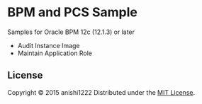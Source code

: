 # BPM and PCS Sample
Samples for Oracle BPM 12c (12.1.3) or later

* Audit Instance Image
* Maintain Application Role

License
----------
Copyright &copy; 2015 anishi1222
Distributed under the [MIT License][mit].  

[MIT]: http://www.opensource.org/licenses/mit-license.php
